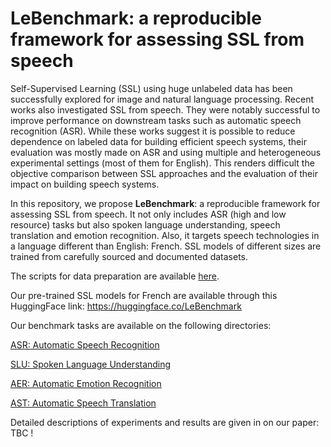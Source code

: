 # LeBenchmark: a reproducible framework for assessing SSL from speech

 Self-Supervised Learning (SSL) using huge unlabeled data has been successfully explored for image and natural language processing. Recent works also investigated SSL from speech. They were notably successful to improve performance on downstream tasks such as automatic speech recognition (ASR). While these works suggest it is possible to reduce dependence on labeled data for building efficient speech systems, their evaluation was mostly made on ASR and using multiple and heterogeneous experimental settings (most of them for English). This renders difficult the objective comparison between SSL approaches and the evaluation of their impact on building speech systems.
 
  In this repository, we propose **LeBenchmark**: a reproducible framework for assessing SSL from speech. 
  It not only includes ASR (high and low resource) tasks but also spoken language understanding, speech translation and emotion recognition. Also, it targets speech technologies in a language different than English: French. 
  SSL models of different sizes are trained from carefully sourced and documented datasets.
  
The scripts for data preparation are available [here](https://github.com/LeBenchmark/NeurIPS2021/tree/main/data_preprocessing). 

Our pre-trained SSL models for French are available through this HuggingFace link: https://huggingface.co/LeBenchmark

Our benchmark tasks are available on the following directories:

[ASR: Automatic Speech Recognition](https://github.com/LeBenchmark/NeurIPS2021/tree/main/ASR)

[SLU: Spoken Language Understanding](https://github.com/LeBenchmark/NeurIPS2021/tree/main/SLU)

[AER: Automatic Emotion Recognition](https://github.com/LeBenchmark/NeurIPS2021/tree/main/AER)

[AST: Automatic Speech Translation](https://github.com/LeBenchmark/NeurIPS2021/tree/main/AST)

Detailed descriptions of experiments and results are given in on our paper: TBC !

